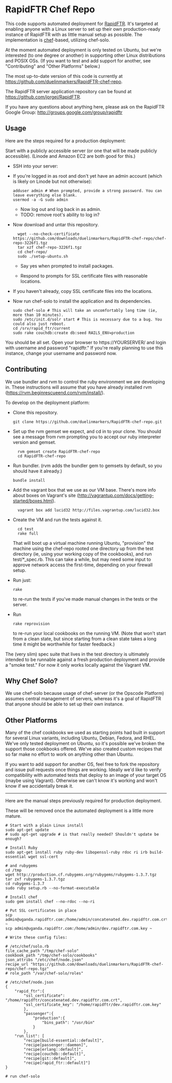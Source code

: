 # RapidFTR Chef Repo #

This code supports automated deployment for [RapidFTR](http://rapidftr.com/). It's targeted at enabling anyone with a Linux server to set up their own production-ready instance of RapidFTR with as little manual setup as possible. The implementation is [chef](http://www.opscode.com/chef/)-based, utilizing chef-solo.

At the moment automated deployment is only tested on Ubuntu, but we're interested (to one degree or another) in supporting other Linux distributions and POSIX OSs. (If you want to test and add support for another, see "Contributing" and "Other Platforms" below.)

The most up-to-date version of this code is currently at <https://github.com/duelinmarkers/RapidFTR-chef-repo>.

The RapidFTR server application repository can be found at <https://github.com/jorgej/RapidFTR>.

If you have any questions about anything here, please ask on the RapidFTR Google Group: <http://groups.google.com/group/rapidftr>

## Usage ##

Here are the steps required for a production deployment:

Start with a publicly accessible server (or one that will be made publicly accessible). (Linode and Amazon EC2 are both good for this.)

*	SSH into your server:

*	If you're logged in as root and don't yet have an admin account (which is likely on Linode but not otherwise):

		adduser admin # When prompted, provide a strong password. You can leave everything else blank.
		usermod -a -G sudo admin
	
	*	Now log out and log back in as admin.
	*	TODO: remove root's ability to log in?

* Now download and untar this repository.

		wget --no-check-certificate https://github.com/downloads/duelinmarkers/RapidFTR-chef-repo/chef-repo-3226f1.tgz
		tar xzf chef-repo-3226f1.tgz
		cd chef-repo/
		sudo ./setup-ubuntu.sh

	*	Say yes when prompted to install packages.

	*	Respond to prompts for SSL certificate files with reasonable locations.

*	If you haven't already, copy SSL certificate files into the locations.

*	Now run chef-solo to install the application and its dependencies.

		sudo chef-solo # This will take an uncomfortably long time (ie, more than 10 minutes).
		sudo /etc/init.d/solr start # This is necessary due to a bug. You could also just reboot.
		cd /srv/rapid_ftr/current
		sudo rake couchdb:create db:seed RAILS_ENV=production

You should be all set. Open your browser to https://YOURSERVER/ and login with username and password "rapidftr." If you're really planning to use this instance, change your username and password now.

## Contributing ##

We use bundler and rvm to control the ruby environment we are developing in. These instructions will assume that you have already installed rvm (<https://rvm.beginrescueend.com/rvm/install/>).

To develop on the deployment platform:

*	Clone this repository.

		git clone https://github.com/duelinmarkers/RapidFTR-chef-repo.git

* Set up the rvm gemset we expect, and cd in to your clone. You should see a message from rvm prompting you to accept our ruby interpreter version and gemset.

		rvm gemset create RapidFTR-chef-repo
		cd RapidFTR-chef-repo

*	Run bundler. (rvm adds the bundler gem to gemsets by default, so you should have it already.)

		bundle install

* Add the vagrant box that we use as our VM base. There's more info about boxes on Vagrant's site (<http://vagrantup.com/docs/getting-started/boxes.html>).

		vagrant box add lucid32 http://files.vagrantup.com/lucid32.box

* Create the VM and run the tests against it.

		cd test
		rake full

	That will boot up a virtual machine running Ubuntu, "provision" the machine using the chef-repo rooted one directory up from the test directory (ie, using your working copy of the cookbooks), and run test/*_spec.rb. This can take a while, but may need some input to approve network access the first-time, depending on your firewall setup. 

*	Run just:

		rake

	to re-run the tests if you've made manual changes in the tests or the server.

*	Run

		rake reprovision

	to re-run your local cookbooks on the running VM. (Note that won't start from a clean state, but since starting from a clean state takes a long time it might be worthwhile for faster feedback.)

The (very slim) spec suite that lives in the test directory is ultimately intended to be runnable against a fresh production deployment and provide a "smoke test." For now it only works locally against the Vagrant VM.

## Why Chef Solo? ##

We use chef-solo because usage of chef-server (or the Opscode Platform) assumes central management of servers, whereas it's a goal of RapidFTR that anyone should be able to set up their own instance.

## Other Platforms ##

Many of the chef cookbooks we used as starting points had built in support for several Linux variants, including Ubuntu, Debian, Fedora, and RHEL. We've only tested deployment on Ubuntu, so it's possible we've broken the support those cookbooks offered. We've also created custom recipes that so far make no effort to work on anything other than Ubuntu.

If you want to add support for another OS, feel free to fork the repository and issue pull requests once things are working. Ideally we'd like to verify compatibility with automated tests that deploy to an image of your target OS (maybe using Vagrant). Otherwise we can't know it's working and won't know if we accidentally break it.


---

Here are the manual steps previously required for production deployment.

These will be removed once the automated deployment is a little more mature.

	# Start with a plain Linux install
	sudo apt-get update
	# sudo apt-get upgrade # is that really needed? Shouldn't update be enough?
	
	# Install Ruby
	sudo apt-get install ruby ruby-dev libopenssl-ruby rdoc ri irb build-essential wget ssl-cert
	
	# and rubygems
	cd /tmp
	wget http://production.cf.rubygems.org/rubygems/rubygems-1.3.7.tgz
	tar zxf rubygems-1.3.7.tgz
	cd rubygems-1.3.7
	sudo ruby setup.rb --no-format-executable
	
	# Install chef
	sudo gem install chef --no-rdoc --no-ri
	
	# Put SSL certificates in place
	scp admin@uganda.rapidftr.com:/home/admin/concatenated.dev.rapidftr.com.crt ~
	scp admin@uganda.rapidftr.com:/home/admin/dev.rapidftr.com.key ~
	
	# Write these config files:
	
	# /etc/chef/solo.rb
	file_cache_path "/tmp/chef-solo"
	cookbook_path "/tmp/chef-solo/cookbooks"
	json_attribs "/etc/chef/node.json"
	recipe_url "https://github.com/downloads/duelinmarkers/RapidFTR-chef-repo/chef-repo.tgz"
	# role_path "/var/chef-solo/roles"
	
	# /etc/chef/node.json
	{
		"rapid_ftr":{
			"ssl_certificate": "/home/rapidftr/concatenated.dev.rapidftr.com.crt",
			"ssl_certificate_key": "/home/rapidftr/dev.rapidftr.com.key"
			},
			"passenger":{
				"production":{
					"bins_path": "/usr/bin"
				}
			},
		"run_list": [
			"recipe[build-essential::default]",
			"recipe[passenger::daemon]",
			"recipe[erlang::default]",
			"recipe[couchdb::default]",
			"recipe[git::default]",
			"recipe[rapid_ftr::default]"]
	}
	
	# run chef-solo

